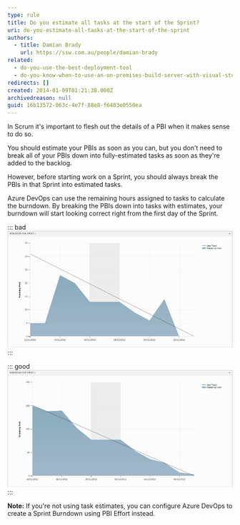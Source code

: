 ```yaml
---
type: rule
title: Do you estimate all tasks at the start of the Sprint?
uri: do-you-estimate-all-tasks-at-the-start-of-the-sprint
authors:
  - title: Damian Brady
    url: https://ssw.com.au/people/damian-brady
related:
  - do-you-use-the-best-deployment-tool
  - do-you-know-when-to-use-an-on-premises-build-server-with-visual-studio-online
redirects: []
created: 2014-01-09T01:21:38.000Z
archivedreason: null
guid: 16b13572-063c-4e7f-88e8-f6403e0550ea
---
```


In Scrum it's important to flesh out the details of a PBI when it makes sense to do so.

You should estimate your PBIs as soon as you can, but you don't need to break all of your PBIs down into fully-estimated tasks as soon as they're added to the backlog.

However, before starting work on a Sprint, you should always break the PBIs in that Sprint into estimated tasks.

<!--endintro-->

Azure DevOps can use the remaining hours assigned to tasks to calculate the burndown. By breaking the PBIs down into tasks with estimates, your burndown will start looking correct right from the first day of the Sprint.

::: bad
![Figure: Bad Example - The tasks weren't estimated at the start of the Sprint](burndown_bad_example.png)
:::

::: good
![Figure: Good Example - The tasks were estimated from day one](burndown_good_example.png)
:::

**Note:** If you're not using task estimates, you can configure Azure DevOps to create a Sprint Burndown using PBI Effort instead.
